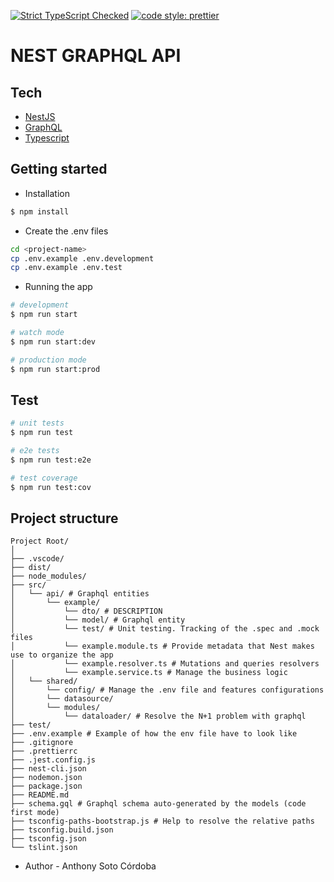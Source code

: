 [![Strict TypeScript Checked](https://camo.githubusercontent.com/21132e0838961fbecb75077042aa9b15bc0bf6f9/68747470733a2f2f62616467656e2e6e65742f62616467652f4275696c74253230576974682f547970655363726970742f626c7565)](https://www.typescriptlang.org)
[![code style: prettier](https://img.shields.io/badge/code_style-prettier-ff69b4.svg?style=flat-square)](https://github.com/prettier/prettier)

# NEST GRAPHQL API

## Tech

- [NestJS](https://docs.nestjs.com/)
- [GraphQL](https://graphql.org/)
- [Typescript](https://www.typescriptlang.org/docs/home.html)

## Getting started

- Installation

```bash
$ npm install
```

- Create the .env files

```sh
cd <project-name>
cp .env.example .env.development
cp .env.example .env.test
```

- Running the app

```bash
# development
$ npm run start

# watch mode
$ npm run start:dev

# production mode
$ npm run start:prod
```

## Test

```bash
# unit tests
$ npm run test

# e2e tests
$ npm run test:e2e

# test coverage
$ npm run test:cov
```

## Project structure

```
Project Root/
│
├── .vscode/
├── dist/
├── node_modules/
├── src/
│   └── api/ # Graphql entities
│       └── example/
│           └── dto/ # DESCRIPTION
│           └── model/ # Graphql entity
│           └── test/ # Unit testing. Tracking of the .spec and .mock files
│           └── example.module.ts # Provide metadata that Nest makes use to organize the app
│           └── example.resolver.ts # Mutations and queries resolvers
│           └── example.service.ts # Manage the business logic
│   └── shared/
│       └── config/ # Manage the .env file and features configurations
│       └── datasource/
│       └── modules/
│           └── dataloader/ # Resolve the N+1 problem with graphql
├── test/
├── .env.example # Example of how the env file have to look like
├── .gitignore
├── .prettierrc
├── .jest.config.js
├── nest-cli.json
├── nodemon.json
├── package.json
├── README.md
├── schema.gql # Graphql schema auto-generated by the models (code first mode)
├── tsconfig-paths-bootstrap.js # Help to resolve the relative paths
├── tsconfig.build.json
├── tsconfig.json
└── tslint.json
```

- Author - Anthony Soto Córdoba
